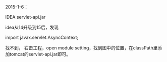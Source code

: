 2015-1-6：

IDEA servlet-api.jar

   idea从14升级到15后，发现

import javax.servlet.AsyncContext;

找不到，
右击工程，open module setting，找到图中的位置，在classPath里添加tomcat的servlet-api.jar即可。
